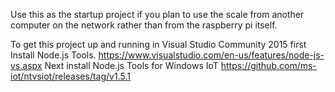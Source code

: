 Use this as the startup project if you plan to use the scale from another computer on the network rather than from the raspberry pi itself.

To get this project up and running in Visual Studio Community 2015 first Install Node.js Tools.
https://www.visualstudio.com/en-us/features/node-js-vs.aspx
Next install Node.js Tools for Windows IoT
https://github.com/ms-iot/ntvsiot/releases/tag/v1.5.1
